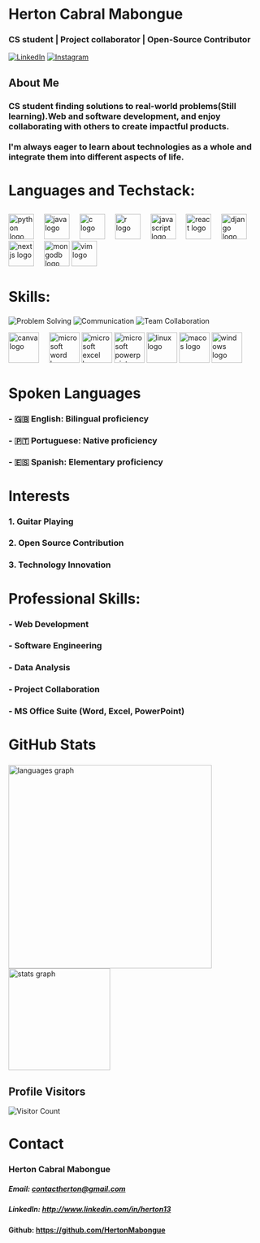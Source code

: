 <h1 align="left"> Herton Cabral Mabongue</h1>

 ### CS student | Project collaborator | Open-Source Contributor

[![LinkedIn](https://img.shields.io/badge/LinkedIn-0A66C2?style=for-the-badge&logo=linkedin&logoColor=white)](https://www.linkedin.com/in/herton13/)
[![Instagram](https://img.shields.io/badge/Instagram-E4405F?style=for-the-badge&logo=instagram&logoColor=white)](https://www.instagram.com/hert_on_cm)


## About Me

### <p align="left"> CS student finding solutions to real-world problems(Still learning).Web and software development, and enjoy collaborating with others to create impactful products.<br><br> I'm always eager to learn about technologies as a whole and integrate them into different aspects of life.</p>

# Languages and Techstack:

##
<div align="left">
  <img src="https://cdn.jsdelivr.net/gh/devicons/devicon/icons/python/python-original.svg" height="50" alt="python logo"  />
  <img width="12" />
  <img src="https://cdn.jsdelivr.net/gh/devicons/devicon/icons/java/java-original.svg" height="50" alt="java logo"  />
  <img width="12" />
  <img src="https://cdn.jsdelivr.net/gh/devicons/devicon/icons/c/c-original.svg" height="50" alt="c logo"  />
  <img width="12" />
  <img src="https://cdn.jsdelivr.net/gh/devicons/devicon/icons/r/r-original.svg" height="50" alt="r logo"  />
  <img width="12" />
  <img src="https://cdn.jsdelivr.net/gh/devicons/devicon/icons/javascript/javascript-original.svg" height="50" alt="javascript logo"  />
  <img width="12" />
  <img src="https://cdn.jsdelivr.net/gh/devicons/devicon/icons/react/react-original.svg" height="50" alt="react logo"  />
  <img width="12" />
  <img src="https://cdn.jsdelivr.net/gh/devicons/devicon/icons/django/django-plain.svg" height="50" alt="django logo"  />
  <img width="12" />
  <img src="https://cdn.jsdelivr.net/gh/devicons/devicon/icons/nextjs/nextjs-original.svg" height="50" alt="nextjs logo"  />
  <img width="12" />
  <img src="https://cdn.jsdelivr.net/gh/devicons/devicon/icons/mongodb/mongodb-original.svg" height="50" alt="mongodb logo"  />
  <img src="https://cdn.jsdelivr.net/gh/devicons/devicon/icons/vim/vim-original.svg" height="50" alt="vim logo"  />
</div>

# Skills:

###
![Problem Solving](https://img.shields.io/badge/Problem_Solving-4CAF50?style=for-the-badge&logo=thinkpad&logoColor=white)
![Communication](https://img.shields.io/badge/Communication-FFC107?style=for-the-badge&logo=wechat&logoColor=white)
![Team Collaboration](https://img.shields.io/badge/Team_Collaboration-8E44AD?style=for-the-badge&logo=teams&logoColor=white)

<div align="left">
  <img src="https://cdn.jsdelivr.net/gh/devicons/devicon/icons/canva/canva-original.svg" height="60" alt="canva logo"  />
  <img width="12" />
  <img src="https://img.icons8.com/color/48/ms-word.png" height="60" alt="microsoft word logo"  />
  <img src= "https://img.icons8.com/color/48/ms-excel.png" height="60" alt="microsoft excel logo"  />
  <img src= "https://img.icons8.com/color/48/ms-powerpoint--v1.png" height="60" alt="microsoft powerpoint logo"  />
  <img alt="linux logo" height="60" src="https://cdn.jsdelivr.net/gh/devicons/devicon/icons/linux/linux-original.svg" />
  <img src= "https://img.icons8.com/color/48/mac-logo.png" height="60" alt="macos  logo"  />
  <img src="https://img.icons8.com/color/48/windows-10.png" height="60" alt="windows logo"  />
 
</div>

# Spoken Languages
### - 🇬🇧 English: Bilingual proficiency
### - 🇵🇹 Portuguese: Native proficiency
### - 🇪🇸 Spanish: Elementary proficiency

# Interests
### 1. Guitar Playing
### 2. Open Source Contribution
### 3. Technology Innovation

# Professional Skills:
### - Web Development
### - Software Engineering
### - Data Analysis
### - Project Collaboration
### - MS Office Suite (Word, Excel, PowerPoint)



# GitHub Stats
### 
<div align="left">
  <img src="https://github-readme-stats.vercel.app/api/top-langs?username=HertonMabongue&locale=en&hide_title=false&layout=pie&card_width=500&langs_count=5&theme=tokyonight&hide_border=false&order=2" height="400" alt="languages graph"  />
  <img src="https://github-readme-stats.vercel.app/api?username=HertonMabongue&show_icons=true&include_all_commits=true&rank_icon=github&count_private=true&disable_animations=false&theme=highcontrast&locale=en&hide_border=false&order=1" height="200" alt="stats graph"  />
</div>

## Profile Visitors
![Visitor Count](https://komarev.com/ghpvc/?username=HertonMabongue&color=blue)

# Contact
### Herton Cabral Mabongue
##### Email: contactherton@gmail.com
##### LinkedIn: http://www.linkedin.com/in/herton13
#### Github: https://github.com/HertonMabongue


